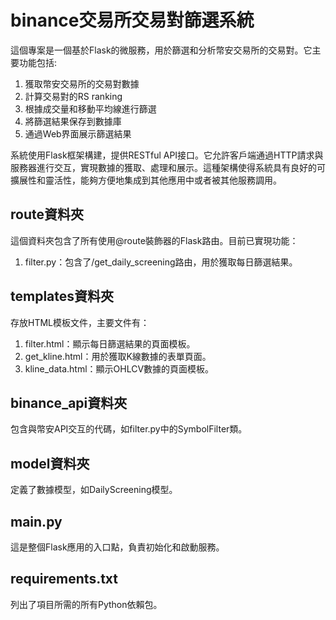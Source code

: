 # binance交易所交易對篩選系統

這個專案是一個基於Flask的微服務，用於篩選和分析幣安交易所的交易對。它主要功能包括:

1. 獲取幣安交易所的交易對數據
2. 計算交易對的RS ranking
3. 根據成交量和移動平均線進行篩選
4. 將篩選結果保存到數據庫
5. 通過Web界面展示篩選結果

系統使用Flask框架構建，提供RESTful API接口。它允許客戶端通過HTTP請求與服務器進行交互，實現數據的獲取、處理和展示。這種架構使得系統具有良好的可擴展性和靈活性，能夠方便地集成到其他應用中或者被其他服務調用。

## route資料夾
這個資料夾包含了所有使用@route裝飾器的Flask路由。目前已實現功能：

1. filter.py：包含了/get_daily_screening路由，用於獲取每日篩選結果。


## templates資料夾
存放HTML模板文件，主要文件有：

1. filter.html：顯示每日篩選結果的頁面模板。
2. get_kline.html：用於獲取K線數據的表單頁面。
3. kline_data.html：顯示OHLCV數據的頁面模板。

## binance_api資料夾
包含與幣安API交互的代碼，如filter.py中的SymbolFilter類。

## model資料夾
定義了數據模型，如DailyScreening模型。

## main.py
這是整個Flask應用的入口點，負責初始化和啟動服務。

## requirements.txt
列出了項目所需的所有Python依賴包。


